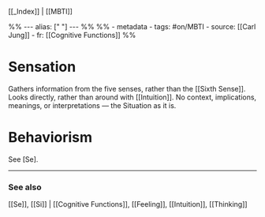 
[[_Index]] | [[MBTI]]

%% ---
alias: [" "]
--- %%
%% - metadata
	- tags: #on/MBTI 
	- source: [[Carl Jung]]
	- fr: [[Cognitive Functions]]
%%

# Sensation 

Gathers information from the five senses, rather than the [[Sixth Sense]]. Looks directly, rather than around with [[Intuition]]. No context, implications, meanings, or interpretations — the Situation as it is. 

# Behaviorism
See [Se].

-------------
### See also
[[Se]], [[Si]] | [[Cognitive Functions]], [[Feeling]], [[Intuition]], [[Thinking]]


